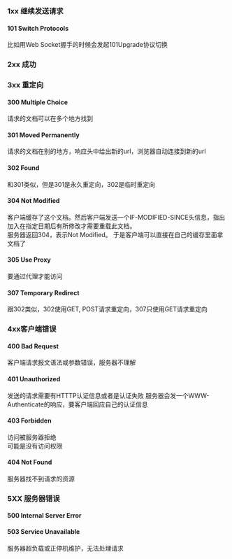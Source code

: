 ### 1xx 继续发送请求  
#### 101 Switch Protocols
比如用Web Socket握手的时候会发起101Upgrade协议切换
### 2xx 成功 

### 3xx 重定向  
#### 300  Multiple Choice
请求的文档可以在多个地方找到  
#### 301 Moved Permanently
请求的文档在别的地方，响应头中给出新的url，浏览器自动连接到新的url
#### 302 Found
和301类似，但是301是永久重定向，302是临时重定向
#### 304 Not Modified
客户端缓存了这个文档。然后客户端发送一个IF-MODIFIED-SINCE头信息，指出加入在指定日期后有所修改才需要重载此文档。  
服务器返回304，表示Not Modified。 于是客户端可以直接在自己的缓存里面拿文档了
#### 305 Use Proxy
要通过代理才能访问 
#### 307 Temporary Redirect  
跟302类似，302使用GET, POST请求重定向，307只使用GET请求重定向 

### 4xx客户端错误 
#### 400 Bad Request
客户端请求报文语法或参数错误，服务器不理解 
#### 401 Unauthorized
发送的请求需要有HTTTP认证信息或者是认证失败
服务器会发一个WWW-Authenticate的响应，要客户端回应自己的认证信息  
#### 403 Forbidden
访问被服务器拒绝  
可能是没有访问权限
#### 404 Not Found
服务器找不到请求的资源

### 5XX 服务器错误
#### 500 Internal Server Error
#### 503 Service Unavailable
服务器超负载或正停机维护，无法处理请求 

